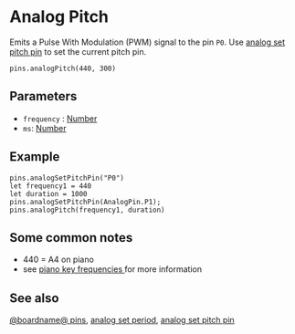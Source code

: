 # Analog Pitch

Emits a Pulse With Modulation (PWM) signal to the pin ``P0``.
Use [analog set pitch pin](/reference/pins/analog-set-pitch-pin) to set the current pitch pin.

```sig
pins.analogPitch(440, 300)
```

## Parameters

* `frequency` : [Number](/types/number)
* `ms`: [Number](/types/number)

## Example

```blocks
pins.analogSetPitchPin("P0")
let frequency1 = 440
let duration = 1000
pins.analogSetPitchPin(AnalogPin.P1);
pins.analogPitch(frequency1, duration)
```

## Some common notes

* 440 = A4 on piano
* see [piano key frequencies ](https://en.wikipedia.org/wiki/Piano_key_frequencies) for more information

## See also

[@boardname@ pins](/device/pins), [analog set period](/reference/pins/analog-set-period), [analog set pitch pin](/reference/pins/analog-set-pitch-pin)

